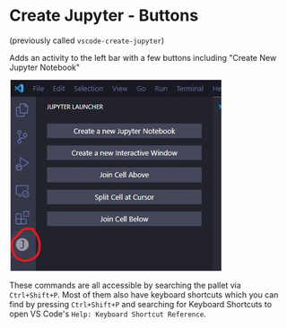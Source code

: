 # Create Jupyter - Buttons

(previously called `vscode-create-jupyter`)

Adds an activity to the left bar with a few buttons
including "Create New Jupyter Notebook"

![Icon](/resources/screenshot.jpg)

These commands are all accessible by searching the pallet via `Ctrl+Shift+P`.
Most of them also have keyboard shortcuts which you can find by pressing
`Ctrl+Shift+P` and searching for Keyboard Shortcuts to open VS Code's
`Help: Keyboard Shortcut Reference`.
